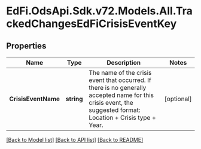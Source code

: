 # EdFi.OdsApi.Sdk.v72.Models.All.TrackedChangesEdFiCrisisEventKey

## Properties

Name | Type | Description | Notes
------------ | ------------- | ------------- | -------------
**CrisisEventName** | **string** | The name of the crisis event that occurred. If there is no generally accepted name for this crisis event, the suggested format: Location + Crisis type + Year. | [optional] 

[[Back to Model list]](../README.md#documentation-for-models) [[Back to API list]](../README.md#documentation-for-api-endpoints) [[Back to README]](../README.md)

